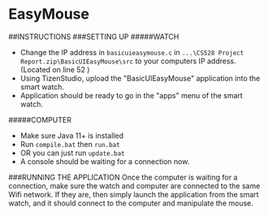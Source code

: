 # EasyMouse
##INSTRUCTIONS
###SETTING UP
#####WATCH
* Change the IP address in ``basicuieasymouse.c`` in ``...\CS528 Project Report.zip\BasicUIEasyMouse\src`` to your computers IP address. (Located on line 52 )
* Using TizenStudio, upload the "BasicUIEasyMouse" application into the smart watch.
* Application should be ready to go in the "apps" menu of the smart watch.

#####COMPUTER
* Make sure Java  11+ is installed
* Run ``compile.bat`` then ``run.bat`` 
 * OR you can just run ``update.bat``
* A console should be waiting for a connection now.

###RUNNING THE APPLICATION
Once the computer is waiting for a connection, make sure the watch and computer are connected to the same Wifi network. If they are, then simply launch the application from the smart watch, and it should connect to the computer and manipulate the mouse. 